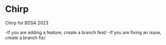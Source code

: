 # Chirp

Chirp for BDSA 2023


-If you are adding a feature, create a branch feat/<feat-name>
-If you are fixing an issue, create a branch fix/<fix-name>

